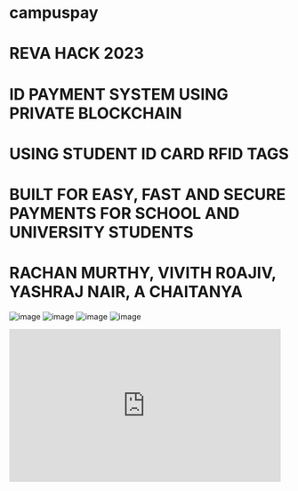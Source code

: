 # campuspay
# REVA HACK 2023
# ID PAYMENT SYSTEM USING PRIVATE BLOCKCHAIN
# USING STUDENT ID CARD RFID TAGS
# BUILT FOR EASY, FAST AND SECURE PAYMENTS FOR SCHOOL AND UNIVERSITY STUDENTS
# RACHAN MURTHY, VIVITH R0AJIV, YASHRAJ NAIR, A CHAITANYA
![image](https://github.com/user-attachments/assets/225bc06f-523c-4821-82de-ce493b9e111b)
![image](https://github.com/user-attachments/assets/ab2e6cde-7e84-429c-85ed-d37b4823dd5f)
![image](https://github.com/user-attachments/assets/71fb2763-33bc-4841-919c-5455a2859075)
![image](https://github.com/user-attachments/assets/cdb82c14-093b-4550-88d8-f3910345cb14)
<iframe width="488" height="275" src="https://www.youtube.com/embed/Mh_ctNyzbTE" title="CampusPay Reva - team CARVY. Reva hack 2023" frameborder="0" allow="accelerometer; autoplay; clipboard-write; encrypted-media; gyroscope; picture-in-picture; web-share" referrerpolicy="strict-origin-when-cross-origin" allowfullscreen></iframe>

